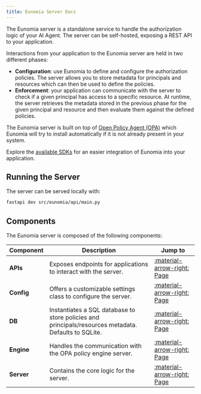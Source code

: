 ```yaml
---
title: Eunomia Server Docs
---
```


The Eunomia server is a standalone service to handle the authorization logic of your AI Agent. The server can be self-hosted, exposing a REST API to your application.

Interactions from your application to the Eunomia server are held in two different phases:

- **Configuration**: use Eunomia to define and configure the authorization policies. The server allows you to store metadata for principals and resources which can then be used to define the policies.
- **Enforcement**: your application can communicate with the server to check if a given principal has access to a specific resource. At runtime, the server retrieves the metadata stored in the previous phase for the given principal and resource and then evaluate them against the defined policies.

The Eunomia server is built on top of [Open Policy Agent (OPA)][opa-website] which Eunomia will try to install automatically if it is not already present in your system.

Explore the [available SDKs](../sdks/index.md#available-sdks) for an easier integration of Eunomia into your application.

## Running the Server

The server can be served locally with:

```bash
fastapi dev src/eunomia/api/main.py
```

## Components

The Eunomia server is composed of the following components:

| Component  | Description                                                                                          | Jump to                                  |
| ---------- | ---------------------------------------------------------------------------------------------------- | ---------------------------------------- |
| **APIs**   | Exposes endpoints for applications to interact with the server.                                      | [:material-arrow-right: Page](apis.md)   |
| **Config** | Offers a customizable settings class to configure the server.                                        | [:material-arrow-right: Page](config.md) |
| **DB**     | Instantiates a SQL database to store policies and principals/resources metadata. Defaults to SQLite. | [:material-arrow-right: Page](db.md)     |
| **Engine** | Handles the communication with the OPA policy engine server.                                         | [:material-arrow-right: Page](engine.md) |
| **Server** | Contains the core logic for the server.                                                              | [:material-arrow-right: Page](server.md) |

[opa-website]: https://www.openpolicyagent.org/
